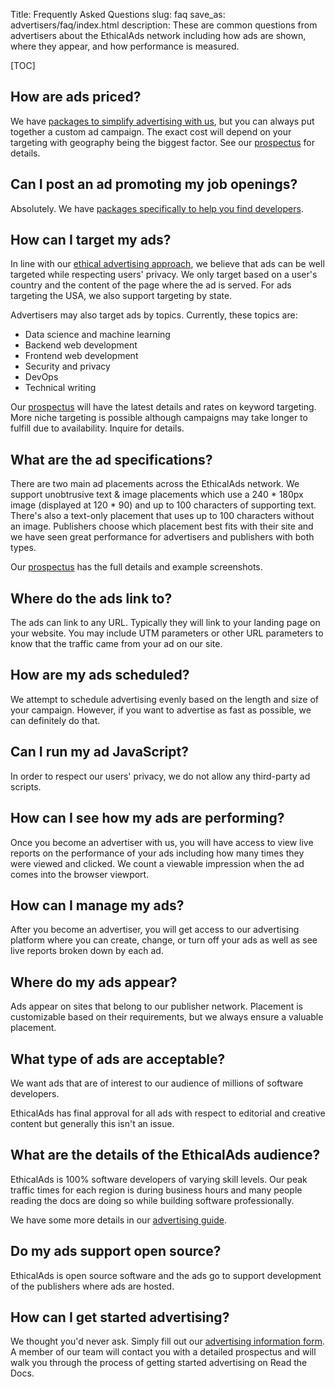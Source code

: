 Title: Frequently Asked Questions
slug: faq
save_as: advertisers/faq/index.html
description: These are common questions from advertisers about the EthicalAds network including how ads are shown, where they appear, and how performance is measured.

[TOC]

## How are ads priced?

We have [packages to simplify advertising with
us]({filename}advertisers.md#packages), but you can always put
together a custom ad campaign. The exact cost will depend on your
targeting with geography being the biggest factor. See our
[prospectus](https://assets.readthedocs.org/sustainability/Read%20the%20Docs%20Advertising%20Prospectus.pdf)
for details.

## Can I post an ad promoting my job openings?

Absolutely. We have [packages specifically to help you find
developers]({filename}advertisers-hiring.md).

## How can I target my ads?

In line with our [ethical advertising
approach]({filename}vision.md),
we believe that ads can be well targeted while respecting users'
privacy. We only target based on a user's country and the content
of the page where the ad is served.
For ads targeting the USA, we also support targeting by state.

Advertisers may also target ads by topics.
Currently, these topics are:

* Data science and machine learning
* Backend web development
* Frontend web development
* Security and privacy
* DevOps
* Technical writing

Our
[prospectus](https://assets.readthedocs.org/sustainability/Read%20the%20Docs%20Advertising%20Prospectus.pdf)
will have the latest details and rates on keyword targeting.
More niche targeting is possible although campaigns may take longer to fulfill due to availability. Inquire for details.

## What are the ad specifications?

There are two main ad placements across the EthicalAds network.
We support unobtrusive text &amp; image placements which use a 240 * 180px image
(displayed at 120 * 90) and up to 100 characters of supporting text.
There's also a text-only placement that uses up to 100 characters without an image.
Publishers choose which placement best fits with their site
and we have seen great performance for advertisers and publishers with both types.

Our
[prospectus](https://assets.readthedocs.org/sustainability/Read%20the%20Docs%20Advertising%20Prospectus.pdf)
has the full details and example screenshots.

## Where do the ads link to?

The ads can link to any URL. Typically they will link to your
landing page on your website. You may include UTM parameters or
other URL parameters to know that the traffic came from your ad on
our site.

## How are my ads scheduled?

We attempt to schedule advertising evenly based on the length and
size of your campaign. However, if you want to advertise as fast as
possible, we can definitely do that.

## Can I run my ad JavaScript?

In order to respect our users' privacy, we do not allow any
third-party ad scripts.

## How can I see how my ads are performing?

Once you become an advertiser with us, you will have access to view
live reports on the performance of your ads including how many times
they were viewed and clicked. We count a viewable impression when
the ad comes into the browser viewport.

## How can I manage my ads?

After you become an advertiser, you will get access to our advertising platform
where you can create, change, or turn off your ads as well as see live reports broken down by each ad.

## Where do my ads appear?

Ads appear on sites that belong to our publisher network. Placement
is customizable based on their requirements, but we always ensure
a valuable placement.

## What type of ads are acceptable?

We want ads that are of interest to our audience of millions of
software developers.

EthicalAds has final approval for all ads with respect to
editorial and creative content but generally this isn't an issue.

## What are the details of the EthicalAds audience?

EthicalAds is 100% software developers of varying skill levels.
Our peak traffic times for each region is during business hours and
many people reading the docs are doing so while building software
professionally.

We have some more details in our [advertising
guide](https://assets.readthedocs.org/sustainability/Read%20the%20Docs%20Advertising%20Guide.pdf).

## Do my ads support open source?

EthicalAds is open source software and the ads go to support
development of the publishers where ads are hosted.

## How can I get started advertising?

We thought you'd never ask. Simply fill out our [advertising
information form]({filename}advertisers.md#inbound-form).
A member of our team will contact you with a detailed prospectus and
will walk you through the process of getting started advertising on
Read the Docs.
